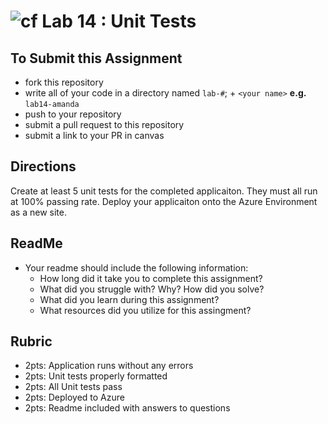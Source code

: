 ![cf](http://i.imgur.com/7v5ASc8.png) Lab 14 : Unit Tests
=====================================

## To Submit this Assignment
- fork this repository
- write all of your code in a directory named `lab-#`; + `<your name>` **e.g.** `lab14-amanda`
- push to your repository
- submit a pull request to this repository
- submit a link to your PR in canvas

## Directions
Create at least 5 unit tests for the completed applicaiton. 
They must all run at 100% passing rate.
Deploy your applicaiton onto the Azure Environment as a new site.


## ReadMe
- Your readme should include the following information:
	- How long did it take you to complete this assignment?
	- What did you struggle with? Why? How did you solve?
	- What did you learn during this assignment?
    - What resources did you utilize for this assingment?

## Rubric
- 2pts: Application runs without any errors
- 2pts: Unit tests properly formatted
- 2pts: All Unit tests pass
- 2pts: Deployed to Azure
- 2pts: Readme included with answers to questions